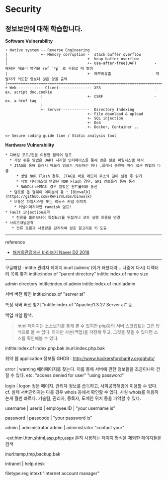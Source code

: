 # Security
정보보안에 대해 학습합니다.
---

**Software Vulnerability**
```
+ Native system -- Reverse Engineering
|               +- Memory corruption -  stack buffer overflow
|                                    +- heap buffer overflow
|                                    +- Use-after-free(UAF)        - 해제된 메모리 영역을 ref `*p` 로 사용할 때 발생
|                                    +- 메모리유출                  - 개발자가 의도한 양보다 많은 양을 출력
|================================================================================================================
+ Web ----------- Client--------------- XSS                        - ex. script doc.cookie
                |                    +- CSRF                       - ex. a href tag
                |
                +- Server-------------  Directory Indexing
                                     +- File download & upload
                                     +- SQL injection 
                                     +- DoS
                                     +- Docker, Container ..
```
```
=> Secure coding guide line / Static analysis tool
```

**Hardware Vulnerability**
```
* 디버깅 포트/핀을 이용한 펌웨어 덤프
  * 가장 쉬운 방법은 UART 시리얼 인터페이스를 통해 얻은 쉘로 파일시스템 복사
  * JTAG를 통해 플래시 메모리 덤프가 가능하긴 하나 ,플래시 종류에 따라 접근 방법이 다름
     * 병렬 NOR Flash 경우, JTAG로 바로 메모리 주소와 길이 설정 후 읽기
     * 직렬 디바이스에 연결된 NOR Flash 경우, SPI 컨트롤러 통해 통신
     * NAND나 eMMC의 경우 알맞은 컨트롤러와 통신
  * 덤프를 뜬 펌웨이 이미분석 툴 : [Binwalk](https://github.com/ReFirmLabs/binwalk)
  * 보통은 파일시스템 또는 리눅스 커널 이미지
    * 커널이미지라면 ramdisk 덤프!
* Fault injection공격
   * 전류를 흘려보내어 특정bit를 뒤집거나 코드 실행 흐름을 변경
* 사이드채널공격
   * 전류 흐름과 사용량을 감지하여 암호 알고리즘 키 도출
```




---
reference
* [해커의관점에서 바라보기 Naver D2 2018](https://www.slideshare.net/deview/131-119007645)

---

구글해킹 : intitle 관리자 페이지 inurl /admin/ (이거 왜쳤더라 .. 나중에 다시)
디렉터리 목록 찾기
intitle:index.of "parent directory"
intitle:index.of name size


admin directory
intitle:index.of.admin
intitle:index.of inurl:admin

서버 버전 확인
intitle:index.of "server at"

특정 서버 버전 찾기
"intitle:index.of "Apache/1.3.27 Server at" 등

백업 파일 탐색.
> html 페이지는 소스보기를 통해 볼 수 있지만 php등의 서버 스크립트는 그런 방식으로 볼 수 없다.
하지만 사본(백업)을 저장해 두고, 그것을 찾을 수 있다면 소스를 확인해볼 수 있다.

intitle:index.of index.php.bak
inurl:index.php.bak


취약 웹 application 정보들
GHDB : http://www.hackersforcharity.org/ghdb/

error | warning
에러페이지를 찾는다. 이를 통해 서버에 관한 정보들을 조금이나마 건질 수 있다.
etc. "access denied for user" "using password"

login | logon
정문 페이지. 관리자 정보를 습득하고, 사회공학해킹에 이용할 수 있다.
cf. 실제 서버관리자는 다를 경우 whois 등에서 확인할 수 있다.
사실 whois를 이용하는게 훨씬 빠르다. 
기술팀, 관리자, 등록자, 도메인 위치 등을 파악할 수 있다.

username | userid | employee.ID | "your username is"

password | passcode | "your password is"

admin | administrator
admin | administrator "contact your"

-ext:html,htm,shtml,asp,php,aspx
흔히 사용하는 페이지 형식을 제외한 페이지들을 검색

inurl:temp,tmp,backup,bak

intranet | help.desk

filetype:reg intext:"internet account manager"
